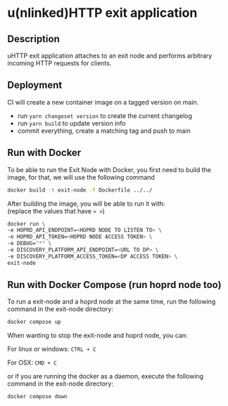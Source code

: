 # u(nlinked)HTTP exit application

## Description

uHTTP exit application attaches to an exit node and performs arbitrary incoming HTTP requests for clients.

## Deployment

CI will create a new container image on a tagged version on main.

-   run `yarn changeset version` to create the current changelog
-   run `yarn build` to update version info
-   commit everything, create a matching tag and push to main

## Run with Docker

To be able to run the Exit Node with Docker, you first need to build the image, for that, we will use the following command

```sh
docker build -t exit-node -f Dockerfile ../../
```

After building the image, you will be able to run it with: \
(replace the values that have `< >`)

```sh
docker run \
-e HOPRD_API_ENDPOINT=<HOPRD NODE TO LISTEN TO> \
-e HOPRD_API_TOKEN=<HOPRD NODE ACCESS TOKEN> \
-e DEBUG="*" \
-e DISCOVERY_PLATFORM_API_ENDPOINT=<URL TO DP> \
-e DISCOVERY_PLATFORM_ACCESS_TOKEN=<DP ACCESS TOKEN> \
exit-node
```

## Run with Docker Compose (run hoprd node too)

To run a exit-node and a hoprd node at the same time, run the following command in the exit-node directory:

```sh
docker compose up
```

When wanting to stop the exit-node and hoprd node, you can:

For linux or windows: `CTRL + C`

For OSX: `CMD + C`

or if you are running the docker as a daemon, execute the following command in the exit-node directory:

```sh
docker compose down
```
